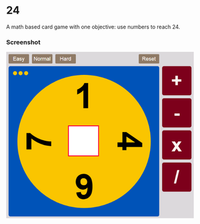 # 24
A math based card game with one objective: use numbers to reach 24.

### Screenshot

<p align="center">
	<img src="imgs/24.png" alt="Screenshot"/>
</p>